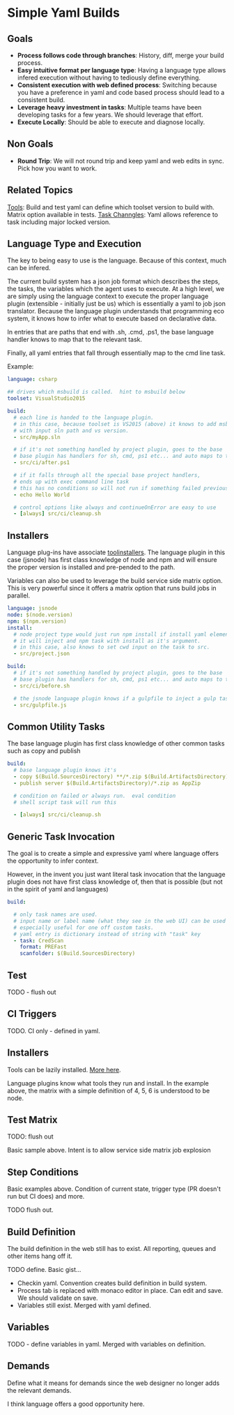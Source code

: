 # Simple Yaml Builds

## Goals

- **Process follows code through branches**: History, diff, merge your build process.
- **Easy intuitive format per language type**: Having a language type allows infered execution without having to tediously define everything. 
- **Consistent execution with web defined process**: Switching because you have a preference in yaml and code based process should lead to a consistent build.
- **Leverage heavy investment in tasks**: Multiple teams have been developing tasks for a few years.  We should leverage that effort.
- **Execute Locally**: Should be able to execute and diagnose locally.

## Non Goals

- **Round Trip**: We will not round trip and keep yaml and web edits in sync.  Pick how you want to work.

## Related Topics

[Tools](tools.md): Build and test yaml can define which toolset version to build with.  Matrix option available in tests.
[Task Channgles](preview.md): Yaml allows reference to task including major locked version.

## Language Type and Execution

The key to being easy to use is the language.  Because of this context, much can be infered.

The current build system has a json job format which describes the steps, the tasks, the variables which the agent uses to execute.  At a high level, we are simply using the language context to execute the proper language plugin (extensible - initially just be us) which is essentially a yaml to job json translator.  Because the language plugin understands that programming eco system, it knows how to infer what to execute based on declarative data.

In entries that are paths that end with .sh, .cmd, .ps1, the base language handler knows to map that to the relevant task.

Finally, all yaml entries that fall through essentially map to the cmd line task.

Example:

```yaml
language: csharp

## drives which msbuild is called.  hint to msbuild below
toolset: VisualStudio2015

build:
  # each line is handed to the language plugin.
  # in this case, because toolset is VS2015 (above) it knows to add msbuild task
  # with input sln path and vs version. 
  - src/myApp.sln

  # if it's not something handled by project plugin, goes to the base
  # base plugin has handlers for sh, cmd, ps1 etc... and auto maps to the appropriate task
  - src/ci/after.ps1

  # if it falls through all the special base project handlers, 
  # ends up with exec command line task
  # this has no conditions so will not run if something failed previously
  - echo Hello World

  # control options like always and continueOnError are easy to use
  - [always] src/ci/cleanup.sh
```

## Installers

Language plug-ins have associate [toolinstallers](tools.md).  The language plugin in this case (jsnode) has first class knowledge of node and npm and will ensure the proper version is installed and pre-pended to the path.

Variables can also be used to leverage the build service side matrix option.  This is very powerful since it offers a matrix option that runs build jobs in parallel.

```yaml
language: jsnode
node: $(node.version)
npm: $(npm.version)
install:
  # node project type would just run npm install if install yaml element exists
  # it will inject and npm task with install as it's argument.
  # in this case, also knows to set cwd input on the task to src.
  - src/project.json

build:
  # if it's not something handled by project plugin, goes to the base
  # base plugin has handlers for sh, cmd, ps1 etc... and auto maps to the appropriate task
  - src/ci/before.sh

  # the jsnode language plugin knows if a gulpfile to inject a gulp task
  - src/gulpfile.js
```

## Common Utility Tasks

The base language plugin has first class knowledge of other common tasks such as copy and publish

```yaml
build:
  # base language plugin knows it's
  - copy $(Build.SourcesDirectory) **/*.zip $(Build.ArtifactsDirectory) overwrite
  - publish server $(Build.ArtifactsDirectory)/*.zip as AppZip 

  # condition on failed or always run.  eval condition
  # shell script task will run this 

  - [always] src/ci/cleanup.sh
```

## Generic Task Invocation

The goal is to create a simple and expressive yaml where language offers the opportunity to infer context.

However, in the invent you just want literal task invocation that the language plugin does not have first class knowledge of, then that is possible (but not in the spirit of yaml and languages)

```yaml
build:

  # only task names are used.
  # input name or label name (what they see in the web UI) can be used 
  # especially useful for one off custom tasks.
  # yaml entry is dictionary instead of string with "task" key
  - task: CredScan
    format: PREFast
    scanfolder: $(Build.SourcesDirectory)
```

## Test

TODO - flush out

## CI Triggers

TODO.  CI only - defined in yaml.

## Installers

Tools can be lazily installed.  [More here](tools.md).  

Language plugins know what tools they run and install.  In the example above, the matrix with a simple definition of 4, 5, 6 is understood to be node.

## Test Matrix

TODO: flush out

Basic sample above.  Intent is to allow service side matrix job explosion

## Step Conditions

Basic examples above.  Condition of current state, trigger type (PR doesn't run but CI does) and more.

TODO flush out.

## Build Definition

The build definition in the web still has to exist.  All reporting, queues and other items hang off it.

TODO define.  Basic gist...

- Checkin yaml.  Convention creates build definition in build system.
- Process tab is replaced with monaco editor in place.  Can edit and save.  We should validate on save.
- Variables still exist.  Merged with yaml defined.

## Variables

TODO - define variables in yaml.  Merged with variables on definition.

## Demands

Define what it means for demands since the web designer no longer adds the relevant demands. 

I think language offers a good opportunity here.
